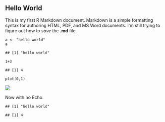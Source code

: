 Hello World
-----------

This is my first R Markdown document. Markdown is a simple formatting
syntax for authoring HTML, PDF, and MS Word documents. I'm still trying
to figure out how to *save* the **.md** file.

    a <- "hello world"
    a

    ## [1] "hello world"

    1+3

    ## [1] 4

    plot(0,1)

![](HelloWorld_files/figure-markdown_strict/unnamed-chunk-1-1.png)

Now with no Echo:

    ## [1] "hello world"

    ## [1] 4
